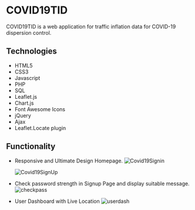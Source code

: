 # COVID19TID
COVID19TID is a web application for traffic inflation data for COVID-19 dispersion control.

## Technologies
  * HTML5
  * CSS3
  * Javascript
  * PHP
  * SQL
  * Leaflet.js
  * Chart.js
  * Font Awesome Icons
  * jQuery
  * Ajax
  * Leaflet.Locate plugin
 
 ## Functionality

 * Responsive and Ultimate Design Homepage.
   ![Covid19Signin](https://user-images.githubusercontent.com/51766689/152643723-e19f00a7-f889-4538-b09f-b5aa7e4be511.PNG)
   
   ![Covid19SignUp](https://user-images.githubusercontent.com/51766689/152643721-87e6c470-4085-4d2d-ab6a-4ba18c62cd52.PNG)

 * Check password strength in Signup Page and display suitable message.
   ![checkpass](https://user-images.githubusercontent.com/51766689/152643724-a68b033a-558e-4cff-9c4c-93ca90b91e20.PNG)

 * User Dashboard with Live Location
   ![userdash](https://user-images.githubusercontent.com/51766689/152643643-f64918f5-6ef4-43d0-b317-4a5d711383ca.PNG)

